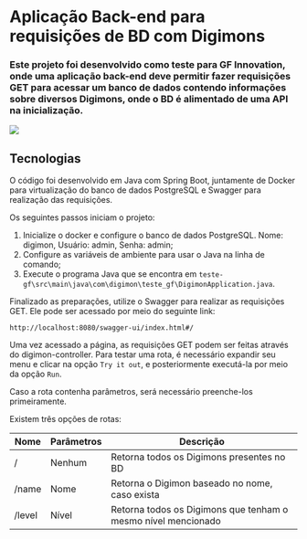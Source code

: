# Aplicação Back-end para requisições de BD com Digimons

### Este projeto foi desenvolvido como teste para GF Innovation, onde uma aplicação back-end deve permitir fazer requisições GET para acessar um banco de dados contendo informações sobre diversos Digimons, onde o BD é alimentado de uma API na inicialização.

<img src="https://static.wikia.nocookie.net/logopedia/images/3/36/Digimon_Adventure_logo.png/revision/latest/scale-to-width-down/250?cb=20240212221721">

## Tecnologias

O código foi desenvolvido em Java com Spring Boot, juntamente de Docker para virtualização do banco de dados PostgreSQL e Swagger para realização das requisições.

Os seguintes passos iniciam o projeto:

1. Inicialize o docker e configure o banco de dados PostgreSQL. Nome: digimon, Usuário: admin, Senha: admin;
2. Configure as variáveis de ambiente para usar o Java na linha de comando;
3. Execute o programa Java que se encontra em ``` teste-gf\src\main\java\com\digimon\teste_gf\DigimonApplication.java ```.

Finalizado as preparações, utilize o Swagger para realizar as requisições GET. Ele pode ser acessado por meio do seguinte link:
```
http://localhost:8080/swagger-ui/index.html#/
```

Uma vez acessado a página, as requisições GET podem ser feitas através do digimon-controller. Para testar uma rota, é necessário expandir seu menu e clicar na opção ``` Try it out ```, e posteriormente executá-la por meio da opção ``` Run ```.

Caso a rota contenha parâmetros, será necessário preenche-los primeiramente.

Existem três opções de rotas:

| Nome | Parâmetros | Descrição |
| --- | --- | --- |
| / | Nenhum | Retorna todos os Digimons presentes no BD |
| /name | Nome | Retorna o Digimon baseado no nome, caso exista |
| /level | Nível | Retorna todos os Digimons que tenham o mesmo nível mencionado |